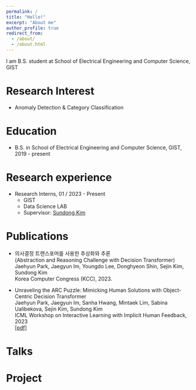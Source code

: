 ```yaml
---
permalink: /
title: "Hello!"
excerpt: "About me"
author_profile: true
redirect_from: 
  - /about/
  - /about.html
---
```


I am B.S. student at School of Electrical Engineering and Computer Science, GIST

Research Interest
=====
* Anomaly Detection & Category Classification

Education
======
* B.S. in School of Electrical Engineering and Computer Science, GIST, 2019 - present

Research experience
======
* Research Interns, 01 / 2023 - Present
  * GIST
  * Data Science LAB
  * Supervisor: [Sundong Kim](http://sundong.kim)

Publications
======
* 의사결정 트랜스포머를 사용한 추상화와 추론 \
  (Abstraction and Reasoning Challenge with Decision Transformer) \
  Jaehyun Park, Jaegyun Im, Youngdo Lee, Donghyeon Shin, Sejin Kim, Sundong Kim \
  Korea Computer Congress (KCC), 2023.
  
* Unraveling the ARC Puzzle: Mimicking Human Solutions with Object-Centric Decision Transformer \
  Jaehyun Park, Jaegyun Im, Sanha Hwang, Mintaek Lim, Sabina Ualibekova, Sejin Kim, Sundong Kim \
  ICML Workshop on Interactive Learning with Implicit Human Feedback, 2023 \
  [[pdf]](https://arxiv.org/abs/2306.08204)
  
Talks
======
  
Project
======
